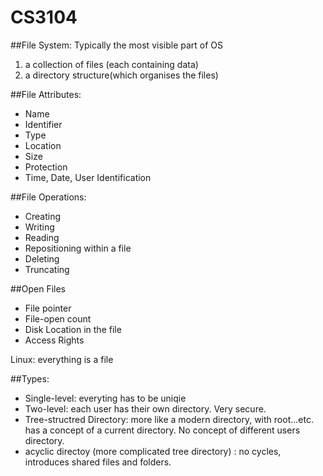 # CS3104

##File System:
Typically the most visible part of OS

1. a collection of files (each containing data)
2. a directory structure(which organises the files)

##File Attributes:

* Name
* Identifier
* Type
* Location
* Size
* Protection
* Time, Date, User Identification

##File Operations:

* Creating
* Writing
* Reading
* Repositioning within a file
* Deleting
* Truncating

##Open Files

* File pointer 
* File-open count
* Disk Location in the file
* Access Rights


Linux: everything is a file

##Types:

* Single-level: everyting has to be uniqie
* Two-level: each user has their own directory. Very secure.
* Tree-structred Directory: more like a modern directory, with root...etc. has a concept of a current directory. No concept of different users directory.
* acyclic directoy (more complicated tree directory) : no cycles, introduces shared files and folders. 